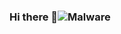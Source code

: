 ### Hi there 👋![Malware](https://github.com/githubH4ck/githubH4ck/assets/149260114/e8fc1bea-232e-44ff-a9c8-df35bbfd0c7d)


<!--
**githubH4ck/githubH4ck** is a ✨ _special_ ✨ repository because its `README.md` (this file) appears on your GitHub profile.

Here are some ideas to get you started:

- 🔭 I’m currently working on ...
- 🌱 I’m currently learning ...
- 👯 I’m looking to collaborate on ...
- 🤔 I’m looking for help with ...
- 💬 Ask me about ...
- 📫 How to reach me: ...
- 😄 Pronouns: ...
- ⚡ Fun fact: ...
-->
